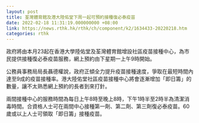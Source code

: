 ```yaml
---
layout: post
title: 荃灣體育館及港大陸佑堂下周一起可預約接種復必泰疫苗
date: 2022-02-18 11:31:19.000000000 +08:00
link: https://news.rthk.hk/rthk/ch/component/k2/1634433-20220218.htm
categories: rthk
---
```


政府將由本月23起在香港大學陸佑堂及荃灣體育館增設社區疫苗接種中心，為市民提供接種復必泰疫苗服務，網上預約由下星期一上午9時開始。

公務員事務局局長聶德權說，政府正傾全力提升疫苗接種速度，爭取在最短時間內達至9成的疫苗接種率。港大陸佑堂社區疫苗接種中心將會逐漸增加「即日籌」的數量，讓不太熟悉網上預約的長者到來打針。

兩間接種中心的服務時間為每日上午8時至晚上8時，下午1時半至2時半為清潔消毒時間。合資格人士可在兩間中心接種第一劑、第二劑、第三劑復必泰疫苗。60歲或以上人士可領取「即日籌」接種疫苗。
